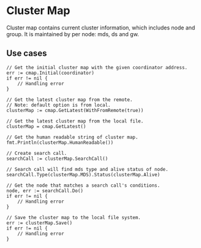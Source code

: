 # Cluster Map

Cluster map contains current cluster information, which includes node and group.
It is maintained by per node: mds, ds and gw.

## Use cases

```
// Get the initial cluster map with the given coordinator address.
err := cmap.Initial(coordinator)
if err != nil {
    // Handling error
}

// Get the latest cluster map from the remote.
// Note: default option is from local.
clusterMap := cmap.GetLatest(WithFromRemote(true))

// Get the latest cluster map from the local file.
clusterMap = cmap.GetLatest()

// Get the human readable string of cluster map.
fmt.Println(clusterMap.HumanReadable())

// Create search call.
searchCall := clusterMap.SearchCall()

// Search call will find mds type and alive status of node.
searchCall.Type(clusterMap.MDS).Status(clusterMap.Alive)

// Get the node that matches a search call's conditions.
node, err := searchCall.Do()
if err != nil {
    // Handling error
}

// Save the cluster map to the local file system.
err := clusterMap.Save()
if err != nil {
    // Handling error
}
```
